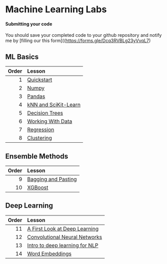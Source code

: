 # Machine Learning Labs

#### Submitting your code

You should save your completed code to your github repository and notify me by [filling our this form]((https://forms.gle/Dcq3RVBLg23yVvqL7)

## 

## ML Basics

| Order | Lesson                                            |
| -----:|:------------------------------------------------- |
| 1     | [Quickstart](01_Quickstart.ipynb)                 |
| 2     | [Numpy](02_Numpy.ipynb)                           |
| 3     | [Pandas](03_Pandas.ipynb)                         |
| 4     | [kNN and SciKit-Learn](04_Intro_to_SKLearn.ipynb) |
| 5     | [Decision Trees](05_Decision_Trees.ipynb)         |
| 6     | [Working With Data](06_Working_With_Data.ipynb)   |
| 7     | [Regression](07_Regression.ipynb)                 |
| 8     | [Clustering](08_Clustering.ipynb)                 |

## Ensemble Methods

| Order | Lesson                                              |
| -----:|:--------------------------------------------------- |
| 9     | [Bagging and Pasting](09_Bagging_and_Pasting.ipynb) |
| 10    | [XGBoost](10_XGBoost.ipynb)                         |

## Deep Learning

| Order | Lesson                                                             |
| -----:|:------------------------------------------------------------------ |
| 11    | [A First Look at Deep Learning](11_Deep_Learning_First_Look.ipynb) |
| 12    | [Convolutional Neural Networks](12_CNN.ipynb)                      |
| 13    | [Intro to deep learning for NLP](13_Deep_Learning_NLP.ipynb)       |
| 14    | [Word Embeddings](14_Word_Embeddings.ipynb)                        |
